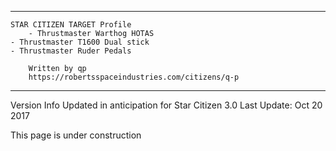 **************************************************************************
	STAR CITIZEN TARGET Profile
		- Thrustmaster Warthog HOTAS
    - Thrustmaster T1600 Dual stick
    - Thrustmaster Ruder Pedals
		
		Written by qp
 		https://robertsspaceindustries.com/citizens/q-p

**************************************************************************

Version Info
Updated in anticipation for Star Citizen 3.0
Last Update: Oct 20 2017

This page is under construction
